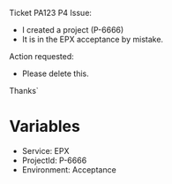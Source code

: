 Ticket PA123
P4
Issue:
  * I created a project (P-6666)
  * It is in the EPX acceptance by mistake.

Action requested:
 * Please delete this.

 Thanks`

# Variables
* Service: EPX
* ProjectId: P-6666
* Environment: Acceptance
